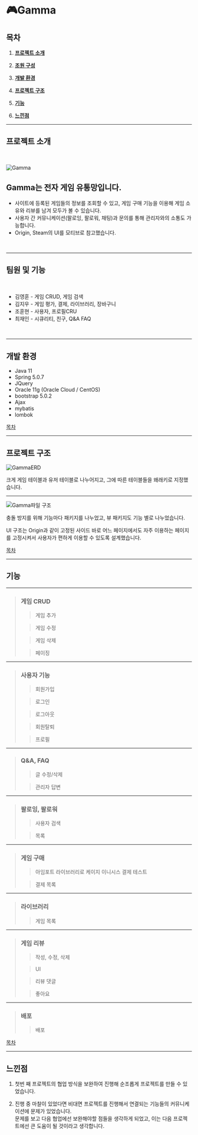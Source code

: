 # 🎮Gamma
## 목차
1. [**프로젝트 소개**](#프로젝트-소개)

2. [**조원 구성**](#조원-구성)

3. [**개발 환경**](#개발-환경)

4. [**프로젝트 구조**](#프로젝트-구조)

5. [**기능**](#기능)

6. [**느낀점**](#느낀점)

---

## 프로젝트 소개

<br/>

![Gamma](https://user-images.githubusercontent.com/85823060/139039806-6a768c47-937e-44df-a37c-a2b1c8b3b134.png)

## Gamma는 전자 게임 유통망입니다.
* 사이트에 등록된 게임들의 정보를 조회할 수 있고, 게임 구매 기능을 이용해 게임 소유와 리뷰를 남겨 모두가 볼 수 있습니다.
* 사용자 간 커뮤니케이션(팔로잉, 팔로워, 채팅)과 문의를 통해 관리자와의 소통도 가능합니다.
* Origin, Steam의 UI를 모티브로 참고했습니다.

<br/>

---

## 팀원 및 기능 

<br/>

* 김영훈 - 게임 CRUD, 게임 검색
* 김지우 - 게임 평가, 결제, 라이브러리, 장바구니
* 조훈현 - 사용자, 프로필CRU
* 최재인 - 시큐리티, 친구, Q&A FAQ


<br/>

---

## 개발 환경
* Java 11
* Spring 5.0.7
* JQuery
* Oracle 11g (Oracle Cloud / CentOS)
* bootstrap 5.0.2
* Ajax
* mybatis
* lombok

[목차](#목차)

---
## 프로젝트 구조

![GammaERD](https://user-images.githubusercontent.com/85823060/138556497-7ae1d0fc-47c1-464b-91c5-b961da713d75.png)

크게 게임 테이블과 유저 테이블로 나누어지고, 그에 따른 테이블들을 왜래키로 지정했습니다.

---

![Gamma파일 구조](https://user-images.githubusercontent.com/85823060/138556655-2a0b9359-4d6f-44f5-a768-cc6eeec1b7a5.png)

충돌 방지를 위해 기능마다 패키지를 나누었고, 뷰 패키지도 기능 별로 나누었습니다.

UI 구조는 Origin과 같이 고정된 사이드 바로 어느 페이지에서도 자주 이용하는 페이지를 고정시켜서 사용자가 편하게 이용할 수 있도록 설계했습니다.

[목차](#목차)

---

## 기능

---
> ### 게임 CRUD
>> 게임 추가   
>> 
>
>> 게임 수정
>> 
>
>> 게임 삭제
>>
>
>> 페이징
>> 
>

---

> ### 사용자 기능
>> 회원가입   
>>
>
>> 로그인   
>>
>
>> 로그아웃   
>>
>
>> 회원탈퇴   
>>
>
>> 프로필   
>> 
> 

---

> ### Q&A, FAQ
>> 글 수정/삭제   
>> 
> 
>> 관리자 답변   
>> 
> 
---

> ### 팔로잉, 팔로워
>> 사용자 검색   
>>
>
>> 목록   
>> 
>

---
> ### 게임 구매
>> 아임포트 라이브러리로 케이지 이니시스 결제 테스트   
>> 
> 
>> 결제 목록   
>> 
>

---
> ### 라이브러리
>> 게임 목록   
>>
>

---
> ### 게임 리뷰
>> 작성, 수정, 삭제   
>> 
>
>> UI   
>> 
> 
>> 리뷰 댓글   
>> 
>
>> 좋아요   
>> 
> 

---

> ### 배포
>> 배포   

[목차](#목차)

---

## 느낀점

1. 첫번 째 프로젝트의 협업 방식을 보완하여 진행해 순조롭게 프로젝트를 만들 수 있었습니다.

2. 진행 중 마찰이 있었다면 비대면 프로젝트를 진행해서 연결되는 기능들의 커뮤니케이션에 문제가 있었습니다.    
   문제를 보고 다음 협업에선 보완해야할 점들을 생각하게 되었고, 이는 다음 프로젝트에선 큰 도움이 될 것이라고 생각합니다.
